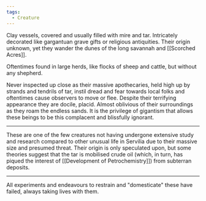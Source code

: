 ```yaml
---
tags:
  - Creature
---
```

Clay vessels, covered and usually filled with mire and tar.
Intricately decorated like gargantuan grave gifts or religious antiquities. 
Their origin unknown, yet they wander the dunes of the long savannah and [[Scorched Acres]]. 

Oftentimes found in large herds, like flocks of sheep and cattle, but without any shepherd. 

Never inspected up close as their massive apothecaries, held high up by strands and tendrils of tar, instil dread and fear towards local folks and oftentimes cause observers to move or flee.
Despite their terrifying appearance they are docile, placid. Almost oblivious of their surroundings as they roam the endless sands.
It is the privilege of gigantism that allows these beings to be this complacent and blissfully ignorant.
***
These are one of the few creatures not having undergone extensive study and research compared to other unusual life in Servilia due to their massive size and presumed threat. 
Their origin is only speculated upon, but some theories suggest that the tar is mobilised crude oil (which, in turn, has piqued the interest of [[Development of Petrochemistry]]) from subterran deposits. 
***
All experiments and endeavours to restrain and "domesticate" these have failed, always taking lives with them. 
